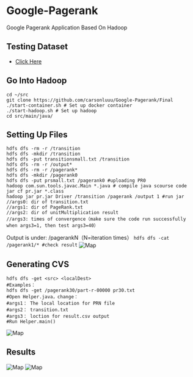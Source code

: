 # Google-Pagerank
Google Pagerank Application Based On Hadoop

Testing Dataset
-----
  * [Click Here](http://www.limfinity.com/ir/)

## Go Into Hadoop
``` shell
cd ~/src 
git clone https://github.com/carsonluuu/Google-Pagerank/Final
./start-container.sh # Set up docker container  
./start-hadoop.sh # Set up hadoop
cd src/main/java/
```

## Setting Up Files
``` shell
hdfs dfs -rm -r /transition 
hdfs dfs -mkdir /transition 
hdfs dfs -put transitionsmall.txt /transition
hdfs dfs -rm -r /output* 
hdfs dfs -rm -r /pagerank* 
hdfs dfs -mkdir /pagerank0 
hdfs dfs -put prsmall.txt /pagerank0 #uploading PR0
hadoop com.sun.tools.javac.Main *.java # compile java scourse code
jar cf pr.jar *.class 
hadoop jar pr.jar Driver /transition /pagerank /output 1 #run jar
//args0: dir of transition.txt
//args1: dir of PageRank.txt
//args2: dir of unitMultiplication result
//args3: times of convergence（make sure the code run successfully when args3=1, then test args3=40）
```

Output is under: /pagerankN（N=iteration times）
```hdfs dfs -cat /pagerank1/* #check result```
<img align="center" src="img/1.png" alt="Map"/>

## Generating CVS
```
hdfs dfs -get <src> <localDest>
#Examples：
hdfs dfs -get /pagerank30/part-r-00000 pr30.txt
#Open Helper.java，change：
#args1： The local location for PRN file
#args2： transition.txt
#args3： loction for result.csv output
#Run Helper.main()
```
<img align="center" src="img/2.png" alt="Map"/>

## Results
<img align="center" src="img/4.png" alt="Map"/>
<img align="center" src="img/5.png" alt="Map"/>
